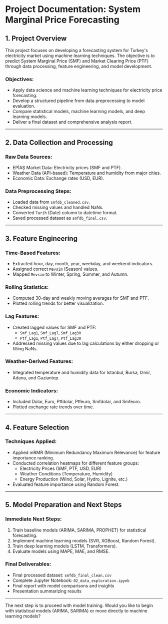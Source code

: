 # Project Documentation: System Marginal Price Forecasting

## 1. Project Overview
This project focuses on developing a forecasting system for Turkey's electricity market using machine learning techniques. The objective is to predict System Marginal Price (SMF) and Market Clearing Price (PTF) through data processing, feature engineering, and model development.

### Objectives:
- Apply data science and machine learning techniques for electricity price forecasting.
- Develop a structured pipeline from data preprocessing to model evaluation.
- Compare statistical models, machine learning models, and deep learning models.
- Deliver a final dataset and comprehensive analysis report.

---

## 2. Data Collection and Processing
### Raw Data Sources:
- EPİAŞ Market Data: Electricity prices (SMF and PTF).
- Weather Data (API-based): Temperature and humidity from major cities.
- Economic Data: Exchange rates (USD, EUR).

### Data Preprocessing Steps:
- Loaded data from `smfdb_cleaned.csv`.
- Checked missing values and handled NaNs.
- Converted `Tarih` (Date) column to datetime format.
- Saved processed dataset as `smfdb_final.csv`.

---

## 3. Feature Engineering
### Time-Based Features:
- Extracted hour, day, month, year, weekday, and weekend indicators.
- Assigned correct `Mevsim` (Season) values.
- Mapped `Mevsim` to Winter, Spring, Summer, and Autumn.

### Rolling Statistics:
- Computed 30-day and weekly moving averages for SMF and PTF.
- Plotted rolling trends for better visualization.

### Lag Features:
- Created lagged values for SMF and PTF:
  - `Smf_Lag1`, `Smf_Lag7`, `Smf_Lag30`
  - `Ptf_Lag1`, `Ptf_Lag7`, `Ptf_Lag30`
- Addressed missing values due to lag calculations by either dropping or filling NaNs.

### Weather-Derived Features:
- Integrated temperature and humidity data for Istanbul, Bursa, Izmir, Adana, and Gaziantep.

### Economic Indicators:
- Included Dolar, Euro, Ptfdolar, Ptfeuro, Smfdolar, and Smfeuro.
- Plotted exchange rate trends over time.

---

## 4. Feature Selection
### Techniques Applied:
- Applied mRMR (Minimum Redundancy Maximum Relevance) for feature importance ranking.
- Conducted correlation heatmaps for different feature groups:
  - Electricity Prices (SMF, PTF, USD, EUR)
  - Weather Conditions (Temperature, Humidity)
  - Energy Production (Wind, Solar, Hydro, Lignite, etc.)
- Evaluated feature importance using Random Forest.

---

## 5. Model Preparation and Next Steps
### Immediate Next Steps:
1. Train baseline models (ARIMA, SARIMA, PROPHET) for statistical forecasting.
2. Implement machine learning models (SVR, XGBoost, Random Forest).
3. Train deep learning models (LSTM, Transformers).
4. Evaluate models using MAPE, MAE, and RMSE.

### Final Deliverables:
- Final processed dataset: `smfdb_final_clean.csv`
- Complete Jupyter Notebook: `02_data_exploration.ipynb`
- Final report with model comparisons and insights
- Presentation summarizing results

---

The next step is to proceed with model training. Would you like to begin with statistical models (ARIMA, SARIMA) or move directly to machine learning models?

